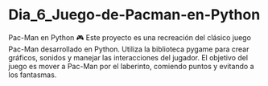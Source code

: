 # Dia_6_Juego-de-Pacman-en-Python
Pac-Man en Python 🎮 Este proyecto es una recreación del clásico juego Pac-Man desarrollado en Python. Utiliza la biblioteca pygame para crear gráficos, sonidos y manejar las interacciones del jugador. El objetivo del juego es mover a Pac-Man por el laberinto, comiendo puntos y evitando a los fantasmas.
